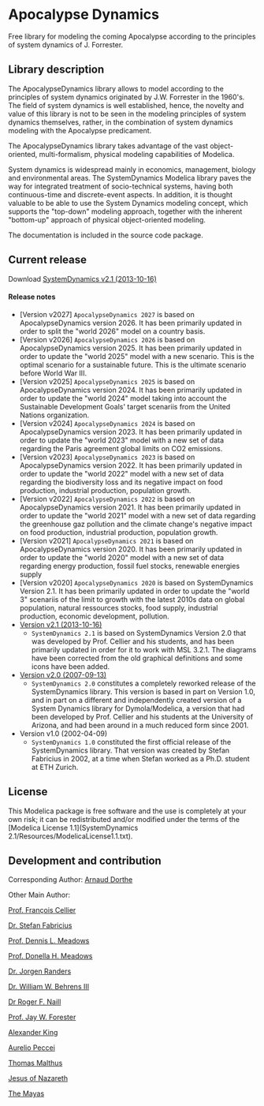 # Apocalypse Dynamics
Free library for modeling the coming Apocalypse according to the principles of system dynamics of J. Forrester.

## Library description

The ApocalypseDynamics library allows to model according to the principles of system dynamics originated by J.W. Forrester in the 1960's. The field of system dynamics is well established, hence, the novelty and value of this library is not to be seen in the modeling principles of system dynamics themselves, rather, in the combination of system dynamics modeling with the Apocalypse predicament.

The ApocalypseDynamics library takes advantage of the vast object-oriented, multi-formalism, physical modeling capabilities of Modelica.

System dynamics is widespread mainly in economics, management, biology and environmental areas. The SystemDynamics Modelica library paves the way for integrated treatment of socio-technical systems, having both continuous-time and discrete-event aspects. In addition, it is thought valuable to be able to use the System Dynamics modeling concept, which supports the "top-down" modeling approach, together with the inherent "bottom-up" approach of physical object-oriented modeling.

The documentation is included in the source code package.

## Current release

Download [SystemDynamics v2.1 (2013-10-16)](../../archive/v2.1.zip)

#### Release notes
* [Version v2027]
 `ApocalypseDynamics 2027` is based on ApocalypseDynamics version 2026. It has been primarily updated in order to split the "world 2026" model on a country basis.
* [Version v2026]
 `ApocalypseDynamics 2026` is based on ApocalypseDynamics version 2025. It has been primarily updated in order to update the "world 2025" model with a new scenario. This is the optimal scenario for a sustainable future. This is the ultimate scenario before World War III.
 * [Version v2025]
 `ApocalypseDynamics 2025` is based on ApocalypseDynamics version 2024. It has been primarily updated in order to update the "world 2024" model taking into account the Sustainable Development Goals' target scenariis from the United Nations organization.
 * [Version v2024]
 `ApocalypseDynamics 2024` is based on ApocalypseDynamics version 2023. It has been primarily updated in order to update the "world 2023" model with a new set of data regarding the Paris agreement global limits on CO2 emissions.
 * [Version v2023]
    `ApocalypseDynamics 2023` is based on ApocalypseDynamics version 2022. It has been primarily updated in order to update the "world 2022" model with a new set of data regarding the biodiversity loss and its negative impact on food production, industrial production, population growth.
* [Version v2022]
   `ApocalypseDynamics 2022` is based on ApocalypseDynamics version 2021. It has been primarily updated in order to update the "world 2021" model with a new set of data regarding the greenhouse gaz pollution and the climate change's negative impact on food production, industrial production, population growth.
* [Version v2021]
   `ApocalypseDynamics 2021` is based on ApocalypseDynamics version 2020. It has been primarily updated in order to update the "world 2020" model with a new set of data regarding energy production, fossil fuel stocks, renewable energies supply
* [Version v2020]
   `ApocalypseDynamics 2020` is based on SystemDynamics Version 2.1. It has been primarily updated in order to update the "world 3" scenariis of the limit to growth with the latest 2010s data on global population, natural ressources stocks, food supply, industrial production, economic development, pollution.
* [Version v2.1 (2013-10-16)](../../archive/v2.1.zip)
  * `SystemDynamics 2.1` is based on SystemDynamics Version 2.0 that was developed by Prof. Cellier and his students, and has been primarily updated in order for it to work with MSL 3.2.1. The diagrams have been corrected from the old graphical definitions and some icons have been added.
* [Version v2.0 (2007-09-13)](../../archive/v2.0.zip)
  * `SystemDynamics 2.0` constitutes a completely reworked release of the SystemDynamics library. This version is based in part on Version 1.0, and in part on a different and independently created version of a System Dynamics library for Dymola/Modelica, a version that had been developed by Prof. Cellier and his students at the University of Arizona, and had been around in a much reduced form since 2001.
* Version v1.0 (2002-04-09)
  * `SystemDynamics 1.0` constituted the first official release of the SystemDynamics library. That version was created by Stefan Fabricius in 2002, at a time when Stefan worked as a Ph.D. student at ETH Zurich.

## License

This Modelica package is free software and the use is completely at your own risk;
it can be redistributed and/or modified under the terms of the [Modelica License 1.1](SystemDynamics 2.1/Resources/ModelicaLicense1.1.txt).

## Development and contribution

Corresponding Author: [Arnaud Dorthe](https://about.me/arnaud.dorthe)

Other Main Author:

[Prof. Fran&ccedil;ois Cellier](http://www.inf.ethz.ch/personal/fcellier/)

[Dr. Stefan Fabricius](mailto:stefan.fabricius@promasim.ch)

[Prof. Dennis L. Meadows](https://en.wikipedia.org/wiki/Dennis_Meadows)

[Prof. Donella H. Meadows](http://donellameadows.org/)

[Dr. Jorgen Randers](https://en.wikipedia.org/wiki/J%C3%B8rgen_Randers) 

[Dr. William W. Behrens III](https://www.revisionenergy.com/staff/william-behrens-phd/) 

[Dr Roger F. Naill](https://en.wikipedia.org/wiki/Roger_F._Naill) 

[Prof. Jay W. Forester](https://en.wikipedia.org/wiki/Jay_Wright_Forrester) 

[Alexander King](https://en.wikipedia.org/wiki/Alexander_King_(scientist)) 

[Aurelio Peccei](https://en.wikipedia.org/wiki/Aurelio_Peccei)

[Thomas Malthus](https://en.wikipedia.org/wiki/Thomas_Robert_Malthus)

[Jesus of Nazareth](https://www.biblegateway.com/passage/?search=Revelation+1&version=NLV)

[The Mayas](https://en.wikipedia.org/wiki/Maya_calendar)
 
